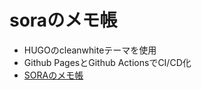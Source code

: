 # soraのメモ帳

- HUGOのcleanwhiteテーマを使用
- Github PagesとGithub ActionsでCI/CD化
- [SORAのメモ帳](https://sora3765.github.io/soramemo/)